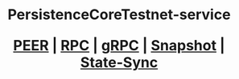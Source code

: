 <h1 align="center"> PersistenceCoreTestnet-service
  
 [PEER]()   |   [RPC]()   |   [gRPC]()    |   [Snapshot]()   |   [State-Sync]()
